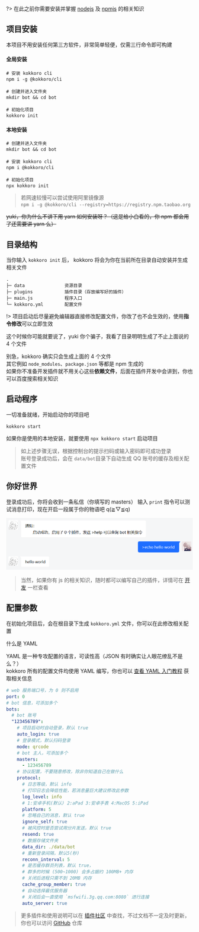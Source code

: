 ?> 在此之前你需要安装并掌握 [nodejs](https://nodejs.org/) 及 [npmjs](https://www.npmjs.com/) 的相关知识

## 项目安装

本项目不用安装任何第三方软件，非常简单轻便，仅需三行命令即可构建

<!-- tabs:start -->

#### **全局安装**

``` shell
# 安装 kokkoro cli
npm i -g @kokkoro/cli

# 创建并进入文件夹
mkdir bot && cd bot

# 初始化项目
kokkoro init
```

#### **本地安装**

``` shell
# 创建并进入文件夹
mkdir bot && cd bot

# 安装 kokkoro cli
npm i @kokkoro/cli

# 初始化项目
npx kokkoro init
```

<!-- tabs:end -->

> 若网速较慢可以尝试使用阿里镜像源  
> `npm i -g @kokkoro/cli --registry=https://registry.npm.taobao.org`

~~yuki，你为什么不讲下用 yarn 如何安装呀？（这是给小白看的，你 npm 都会用了还需要讲 yarn 么）~~

## 目录结构

当你输入 `kokkoro init` 后， kokkoro 将会为你在当前所在目录自动安装并生成相关文件

``` text
.
├─ data               资源目录
├─ plugins            插件目录（存放编写好的插件）
├─ main.js            程序入口
└─ kokkoro.yml        配置文件
```

!> 项目启动后尽量避免编辑器直接修改配置文件，你改了也不会生效的，使用**指令修改**可以立即生效

这个时候你可能就要说了，yuki 你个骗子，我看了目录明明生成了不止上面说的 4 个文件

别急，kokkoro 确实只会生成上面的 4 个文件  
其它例如 `node_modules`、`package.json` 等都是 npm 生成的  
如果你不准备开发插件就不用关心这些**依赖文件**，后面在插件开发中会讲到，你也可以百度搜索相关知识

## 启动程序

一切准备就绪，开始启动你的项目吧

``` shell
kokkoro start
```

如果你是使用的本地安装，就要使用 `npx kokkoro start` 启动项目

> 如上述步骤无误，根据控制台的提示扫码或输入密码即可成功登录  
> 账号登录成功后，会在 `data/bot`目录下自动生成 QQ 账号的缓存及相关配置文件

## 你好世界

登录成功后，你将会收到一条私信（你填写的 masters）
输入 `print` 指令可以测试消息打印，现在开启一段属于你的物语吧 q(≧▽≦q)

![hello world](../assets/images/illustrate/hello_world.png)

> 当然，如果你有 js 的相关知识，随时都可以编写自己的插件，详情可在 [开发](develop/example) 一栏查看

## 配置参数

在初始化项目后，会在根目录下生成 `kokkoro.yml` 文件，你可以在此修改相关配置

什么是 YAML

YAML 是一种专攻配置的语言，可读性高（JSON 有时确实让人眼花缭乱不是么？）  
kokkoro 所有的配置文件均使用 YAML 编写，你也可以 [查看 YAML 入门教程](https://www.runoob.com/w3cnote/yaml-intro.html) 获取相关信息

``` yaml
# web 服务端口号，为 0 则不启用
port: 0
# bot 信息，可添加多个
bots:
  # bot 账号
  "123456789":
    # 项目启动时自动登录，默认 true
    auto_login: true
    # 登录模式，默认扫码登录
    mode: qrcode
    # bot 主人，可添加多个
    masters:
      - 123456789
    # 协议配置，不要随意修改，除非你知道自己在做什么
    protocol:
      # 日志等级，默认 info
      # 打印日志会降低性能，若消息量巨大建议修改此参数
      log_level: info
      # 1:安卓手机(默认) 2:aPad 3:安卓手表 4:MacOS 5:iPad
      platform: 5
      # 忽略自己的消息，默认 true
      ignore_self: true
      # 被风控时是否尝试用分片发送，默认 true
      resend: true
      # 数据存储文件夹
      data_dir: ./data/bot
      # 重新登录间隔，默认5(秒)
      reconn_interval: 5
      # 是否缓存群员列表，默认 true，
      # 群多的时候 (500~1000) 会多占据约 100MB+ 内存
      # 关闭后进程只需不到 20MB 内存
      cache_group_member: true
      # 自动选择最优服务器
      # 关闭后会一直使用 `msfwifi.3g.qq.com:8080` 进行连接
      auto_server: true
```

> 更多插件和使用说明可以在 [插件社区](/plugin/awesome) 中查找，不过文档不一定及时更新，你也可以访问 [GitHub](https://github.com/kokkorojs) 仓库
